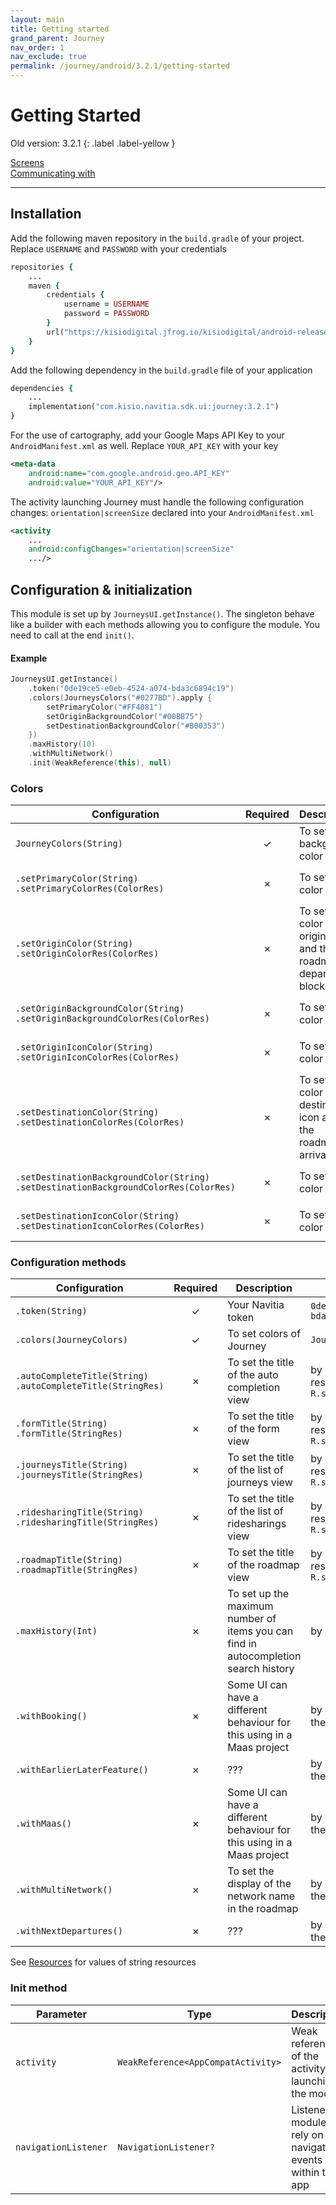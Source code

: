 ```yaml
---
layout: main
title: Getting started
grand_parent: Journey
nav_order: 1
nav_exclude: true
permalink: /journey/android/3.2.1/getting-started
---
```


# Getting Started

Old version: 3.2.1
{: .label .label-yellow }

[Screens](/navitia_sdk_docs/journey/android/3.2.1/screens)<br>
[Communicating with](/navitia_sdk_docs/journey/android/3.2.1/communicating-with)

---

## Installation
Add the following maven repository in the `build.gradle` of your project. Replace `USERNAME` and `PASSWORD` with your credentials
```ruby
repositories {
    ...
    maven {
        credentials {
            username = USERNAME
            password = PASSWORD
        }
        url("https://kisiodigital.jfrog.io/kisiodigital/android-release")
    }
}
```
 
Add the following dependency in the `build.gradle` file of your application
```ruby
dependencies {
    ...
    implementation("com.kisio.navitia.sdk.ui:journey:3.2.1")
}
```

For the use of cartography, add your Google Maps API Key to your `AndroidManifest.xml` as well. Replace `YOUR_API_KEY` with your key
```xml
<meta-data
    android:name="com.google.android.geo.API_KEY"
    android:value="YOUR_API_KEY"/>
```

The activity launching Journey must handle the following configuration changes: `orientation|screenSize` declared into your `AndroidManifest.xml`
```xml
<activity
    ...
    android:configChanges="orientation|screenSize"
    .../>
```

## Configuration & initialization
This module is set up by `JourneysUI.getInstance()`. The singleton behave like a builder with each methods allowing you to configure the module. You need to call at the end `init()`.

#### Example
```kotlin
JourneysUI.getInstance()
    .token("0de19ce5-e0eb-4524-a074-bda3c6894c19")
    .colors(JourneysColors("#0277BD").apply {
        setPrimaryColor("#FF4081")
        setOriginBackgroundColor("#00BB75")
        setDestinationBackgroundColor("#B00353")
    })
    .maxHistory(10)
    .withMultiNetwork()
    .init(WeakReference(this), null)
```

### Colors
<div markdown="1">

| Configuration | Required | Description | Example |
| --- |:---:| --- | --- |
| `JourneyColors(String)` | ✓ | To set the background color | by default `??` |
| `.setPrimaryColor(String)`<br>`.setPrimaryColorRes(ColorRes)` | ✗ | To set the color of ?? | by default `??` |
| `.setOriginColor(String)`<br>`.setOriginColorRes(ColorRes)`  | ✗ | To set the color of the origin icon and the roadmap departure block | by default `??` |
| `.setOriginBackgroundColor(String)`<br>`.setOriginBackgroundColorRes(ColorRes)`  | ✗ | To set the color of ?? | by default `??` |
| `.setOriginIconColor(String)`<br>`.setOriginIconColorRes(ColorRes)`  | ✗ | To set the color of ?? | by default `??` |
| `.setDestinationColor(String)`<br>`.setDestinationColorRes(ColorRes)` | ✗ | To set the color of the destination icon and the roadmap arrival bloc  | by default `??` |
| `.setDestinationBackgroundColor(String)`<br>`.setDestinationBackgroundColorRes(ColorRes)`  | ✗ | To set the color of ?? | by default `??` |
| `.setDestinationIconColor(String)`<br>`.setDestinationIconColorRes(ColorRes)`  | ✗ | To set the color of ?? | by default `??` |

</div>

### Configuration methods
<div markdown="1">

| Configuration | Required | Description | Example |
| --- |:---:| --- | --- |
| `.token(String)` | ✓ | Your Navitia token | `0de19ce5-e0eb-4524-a074-bda3c6894c19` |
| `.colors(JourneyColors)` | ✓ | To set colors of Journey  | `JourneyColors(#0277BD)` |
| `.autoCompleteTitle(String)`<br>`.autoCompleteTitle(StringRes)` | ✗ | To set the title of the auto completion view | by default the localized ressource `R.string.journeys` |
| `.formTitle(String)`<br>`.formTitle(StringRes)` | ✗ | To set the title of the form view | by default the localized ressource `R.string.journeys` |
| `.journeysTitle(String)`<br>`.journeysTitle(StringRes)` | ✗ | To set the title of the list of journeys view | by default the localized ressource `R.string.journeys` |
| `.ridesharingTitle(String)`<br>`.ridesharingTitle(StringRes)` | ✗ | To set the title of the list of ridesharings view | by default the localized ressource `R.string.ridesharing_noun` |
| `.roadmapTitle(String)`<br>`.roadmapTitle(StringRes)` | ✗ | To set the title of the roadmap view | by default the localized ressource `R.string.roadmap` |
| `.maxHistory(Int)` | ✗ | To set up the maximum number of items you can find in autocompletion search history | by default `10` |
| `.withBooking()` | ✗ | Some UI can have a different behaviour for this using in a Maas project | by default `false`. Calling the method put it to `true` |
| `.withEarlierLaterFeature()` | ✗ | ??? | by default `false`. Calling the method put it to `true` |
| `.withMaas()` | ✗ | Some UI can have a different behaviour for this using in a Maas project | by default `false`. Calling the method put it to `true` |
| `.withMultiNetwork()` | ✗ | To set the display of the network name in the roadmap  | by default `false`. Calling the method put it to `true` |
| `.withNextDepartures()` | ✗ | ??? | by default `false`. Calling the method put it to `true` |

</div>

See [Resources](/navitia_sdk_docs/journey/android/resources) for values of string resources

### Init method
<div markdown="1">

| Parameter | Type | Description | Example |
| --- | --- | --- | --- |
| `activity` | `WeakReference<AppCompatActivity>` | Weak reference of the activity launching the module | Assuming `this` is an AppCompatActivity<br>`WeakReference(this)` |
| `navigationListener` | `NavigationListener?` | Listener the module can rely on for navigation events within the app | `null` |

</div>
